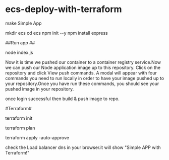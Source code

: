 # ecs-deploy-with-terraform

make Simple  App 

mkdir ecs
cd ecs
npm init --y
npm install express

##Run app ##

node index.js


Now it is time we pushed our container to a container registry service.Now we can push our Node application image up to this repository. Click on the repository and click View push commands. A modal will appear with four commands you need to run locally in order to have your image pushed up to your repository.Once you have run these commands, you should see your pushed image in your repository.

once login successful then build & push image to repo.

#Terraform#

terraform init

terraform plan

terraform apply -auto-approve

check the Load balancer dns in your browser.it will show "Simple APP with Terraform!"